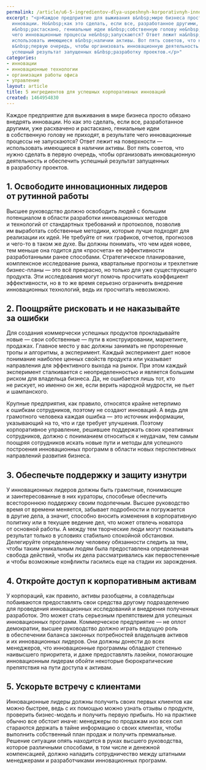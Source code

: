 ```yaml
---
permalink: /article/u6-5-ingredientov-dlya-uspeshnyh-korporativnyh-innovaciy
excerpt: "<p>Каждое предприятие для выживания в&nbsp;мире бизнеса просто обязано внедрять
  инновации. Но&nbsp;как это сделать, если все, разработанное другими, уже расхвачено
  и&nbsp;растаскано, гениальные идеи в&nbsp;собственную голову не&nbsp;приходят, в&nbsp;результате
  чего инновационные процессы не&nbsp;запускаются? Ответ лежит на&nbsp;поверхности&nbsp;—
  использовать имеющиеся в&nbsp;наличии активы. Вот пять советов, что нужно сделать
  в&nbsp;первую очередь, чтобы организовать инновационную деятельность и&nbsp;обеспечить
  успешный результат запущенных в&nbsp;разработку проектов.</p>"
categories:
- инновации
- инновационные технологии
- организация работы офиса
- управление
layout: article
title: 5 ингредиентов для успешных корпоративных инноваций
created: 1464954830
---
```

Каждое предприятие для выживания в мире бизнеса просто обязано внедрять инновации. Но как это сделать, если все, разработанное другими, уже расхвачено и растаскано, гениальные идеи в собственную голову не приходят, в результате чего инновационные процессы не запускаются? Ответ лежит на поверхности — использовать имеющиеся в наличии активы. Вот пять советов, что нужно сделать в первую очередь, чтобы организовать инновационную деятельность и обеспечить успешный результат запущенных в разработку проектов.

## 1. Освободите инновационных лидеров от рутинной работы ##

Высшее руководство должно освободить людей с большим потенциалом в области разработки инновационных методов и технологий от стандартных требований и протоколов, позволив им выработать собственные методики, которые лучше подходят для реализации их идей. Не требуйте от них графиков, отчетов, прогнозов и чего-то в таком же духе. Вы должны понимать, что чем идея новее, тем меньше она годится для «просчета» ее эффективности разработанными ранее способами. Стратегическое планирование, комплексное исследование рынка, квартальные прогнозы и трехлетние бизнес-планы — это всё прекрасно, но только для уже существующего продукта. Эти исследования могут помочь просчитать коэффициент эффективности, но в то же время серьезно ограничить внедрение инновационных технологий, ведь их просчитать невозможно.

## 2. Поощряйте рисковать и не наказывайте за ошибки ##

Для создания коммерчески успешных продуктов прокладывайте новые — свои собственные — пути в конструировании, маркетинге, продажах. Главное место у вас должны занимать не проторенные тропы и алгоритмы, а эксперимент. Каждый эксперимент дает новое понимание наиболее ценных свойств продукта или указывает направления для эффективного выхода на рынок. При этом каждый эксперимент сталкивается с неопределенностью и является большим риском для владельца бизнеса. Да, не ошибается лишь тот, кто не рискует, но именно он же, если верить народной мудрости, не пьет и шампанского.

Крупные предприятия, как правило, относятся крайне нетерпимо к ошибкам сотрудников, поэтому не создают инноваций. А ведь для грамотного человека каждая ошибка — это источник информации, указывающий на то, что и где требует улучшения. Поэтому корпоративное управление, решившее поддержать своих креативных сотрудников, должно с пониманием относиться к неудачам, тем самым поощряя сотрудников искать новые пути и методы для успешного построения инновационных программ в области новых перспективных направлений развития бизнеса.

## 3. Обеспечьте поддержку и защиту изнутри ##

У инновационных лидеров должны быть грамотные, понимающие и заинтересованные в них кураторы, способные обеспечить всестороннюю поддержку своим подопечным. Высшее руководство время от времени меняется, забывает подробности и погружается в другие дела, а значит, способно вносить изменения в корпоративную политику или в текущее ведение дел, что может отвлечь новатора от основной работы. А между тем творческие люди могут показывать результат только в условиях стабильно спокойной обстановки. Делегируйте определенному человеку обязанности следить за тем, чтобы таким уникальным людям была предоставлена определенная свобода действий, чтобы их дела рассматривались как первостепенные и чтобы возможные конфликты гасились еще на стадии их зарождения.

## 4. Откройте доступ к корпоративным активам ##

У корпораций, как правило, активы разобщены, а совладельцы побаиваются предоставлять свои средства другому подразделению для проведения инновационных исследований и внедрения полученных разработок. Это может стать серьезным препятствием для успешных инновационных программ. Коммерческое предприятие — не оплот демократии, высшее руководство должно играть ведущую роль в обеспечении баланса законных потребностей владельцев активов и их инновационных лидеров. Они должны донести до всех менеджеров, что инновационные программы обладают степенью наивысшего приоритета, и даже предоставлять лазейки, помогающие инновационным лидерам обойти некоторые бюрократические препятствия на пути доступа к активам.

## 5. Ускорьте встречу с клиентами ##

Инновационные лидеры должны получить своих первых клиентов как можно быстрее, ведь с их помощью можно узнать отзывы о продукте, проверить бизнес-модель и получить первую прибыль. Но на практике обычно все обстоит иначе: менеджеры по продажам изо всех сил стараются держать в тайне информацию о своих клиентах, чтобы выполнить собственный план продаж и получить премиальные. Решение ситуации опять находится в руках высшего руководства, которое различными способами, в том числе и денежной компенсацией, должно наладить сотрудничество между штатными менеджерами и разработчиками инновационных программ.
